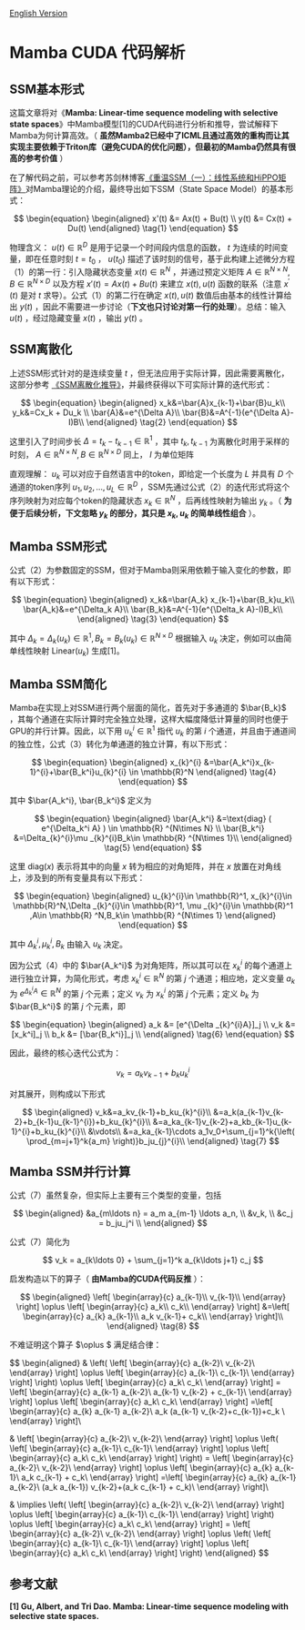 [English Version](README.en.md)

# Mamba CUDA 代码解析

## SSM基本形式

这篇文章将对《**Mamba: Linear-time sequence modeling with selective state spaces**》中Mamba模型[1]的CUDA代码进行分析和推导，尝试解释下Mamba为何计算高效。（ **虽然Mamba2已经中了ICML且通过高效的重构而让其实现主要依赖于Triton库（避免CUDA的优化问题），但最初的Mamba仍然具有很高的参考价值** ）

在了解代码之前，可以参考苏剑林博客[《重温SSM（一）：线性系统和HiPPO矩阵》](https://spaces.ac.cn/archives/10114)对Mamba理论的介绍，最终导出如下SSM（State Space Model）的基本形式：

$$
\begin{equation}
\begin{aligned}
	x'(t) &= Ax(t) + Bu(t) \\
	y(t) &= Cx(t) + Du(t)
\end{aligned}
\tag{1}
\end{equation}
$$

物理含义： $u(t) \in \mathbb{R}^{D}$ 是用于记录一个时间段内信息的函数， $t$ 为连续的时间变量，即在任意时刻 $t=t_0$ ， $u(t_0)$ 描述了该时刻的信号，基于此构建上述微分方程（1）的第一行：引入隐藏状态变量 $x(t) \in \mathbb{R}^{N}$ ，并通过预定义矩阵 $A \in \mathbb{R}^{N\times N},B \in \mathbb{R}^{N \times D}$ 以及方程 $x'(t) = Ax(t) + Bu(t)$ 来建立 $x(t), u(t)$ 函数的联系（注意 $x^\prime(t)$ 是对 $t$ 求导）。公式（1）的第二行在确定 $x(t), u(t)$ 数值后由基本的线性计算给出 $y(t)$ ，因此不需要进一步讨论（**下文也只讨论对第一行的处理**）。总结：输入 $u(t)$ ，经过隐藏变量 $x(t)$ ，输出 $y(t)$ 。



## SSM离散化

上述SSM形式针对的是连续变量 $t$ ，但无法应用于实际计算，因此需要离散化，这部分参考 [《SSM离散化推导》](https://zhuanlan.zhihu.com/p/680534665)，并最终获得以下可实际计算的迭代形式：

$$
\begin{equation}
\begin{aligned}
	x_k&=\bar{A}x_{k-1}+\bar{B}u_k\\
	y_k&=Cx_k + Du_k \\
	\bar{A}&=e^{\Delta A}\\
	\bar{B}&=A^{-1}(e^{\Delta A}-I)B\\
\end{aligned}
\tag{2}
\end{equation}
$$

这里引入了时间步长 $\Delta = t_k - t_{k - 1} \in \mathbb{R}^{1}$ ，其中 $t_k, t_{k - 1}$ 为离散化时用于采样的时刻， $A \in \mathbb{R}^{N\times N},B \in \mathbb{R}^{N \times D}$ 同上， $I$ 为单位矩阵

直观理解： $u_k$ 可以对应于自然语言中的token，即给定一个长度为 $L$ 并具有 $D$ 个通道的token序列 $u_1, u_2, \ldots, u_L \in \mathbb{R}^{D}$ ，SSM先通过公式（2）的迭代形式将这个序列映射为对应每个token的隐藏状态 $x_k \in \mathbb{R}^{N}$ ，后再线性映射为输出 $y_k$ 。（ **为便于后续分析，下文忽略 $y_k$ 的部分，其只是 $x_k, u_k$ 的简单线性组合** ）。



## Mamba SSM形式

公式（2）为参数固定的SSM，但对于Mamba则采用依赖于输入变化的参数，即有以下形式：

$$
\begin{equation}
\begin{aligned}
	x_k&=\bar{A_k} x_{k-1}+\bar{B_k}u_k\\
	\bar{A_k}&=e^{\Delta_k A}\\
	\bar{B_k}&=A^{-1}(e^{\Delta_k A}-I)B_k\\
\end{aligned}
\tag{3}
\end{equation}
$$

其中 $\Delta_k = \Delta_k(u_k) \in \mathbb{R}^{1}, B_k = B_k(u_k) \in \mathbb{R}^{N\times D}$ 根据输入 $u_k$ 决定，例如可以由简单线性映射 $\text{Linear}(u_k)$ 生成[1]。



## Mamba SSM简化

Mamba在实现上对SSM进行两个层面的简化，首先对于多通道的 $\bar{B_k}$ ，其每个通道在实际计算时完全独立处理，这样大幅度降低计算量的同时也便于GPU的并行计算。因此，以下用 $u_k^i \in \mathbb{R}^1$ 指代 $u_k$ 的第 $i$ 个通道，并且由于通道间的独立性，公式（3）转化为单通道的独立计算，有以下形式：

$$
\begin{equation}
\begin{aligned}
	x_{k}^{i} &=\bar{A_k^i}x_{k-1}^{i}+\bar{B_k^i}u_{k}^{i} \in \mathbb{R}^N
\end{aligned}
\tag{4}
\end{equation}
$$

其中 $\bar{A_k^i}, \bar{B_k^i}$ 定义为

$$
\begin{equation}
\begin{aligned}
	\bar{A_k^i} &=\text{diag} ( e^{\Delta_k^i A} ) \in \mathbb{R} ^{N\times N} \\
	\bar{B_k^i} &=\Delta_{k}^{i}\mu _{k}^{i}B_k\in \mathbb{R} ^{N\times 1}\\
\end{aligned}
\tag{5}
\end{equation}
$$

这里 $\text{diag}(x)$ 表示将其中的向量 $x$ 转为相应的对角矩阵，并在 $x$ 放置在对角线上，涉及到的所有变量具有以下形式：

$$
\begin{equation}
\begin{aligned}
u_{k}^{i}\in \mathbb{R}^1, x_{k}^{i}\in \mathbb{R}^N,\Delta _{k}^{i}\in \mathbb{R}^1, \mu _{k}^{i}\in \mathbb{R}^1 ,A\in \mathbb{R} ^N,B_k\in \mathbb{R} ^{N\times 1}
\end{aligned}
\end{equation}
$$

其中 $\Delta_{k}^{i}, \mu_k^i, B_k$ 由输入 $u_k$ 决定。

因为公式（4）中的 $\bar{A_k^i}$ 为对角矩阵，所以其可以在 $x_k^i$ 的每个通道上进行独立计算，为简化形式，考虑 $x_k^i \in \mathbb{R}^N$ 的第 $j$ 个通道；相应地，定义变量 $a_k$ 为 $e^{\Delta _{k}^{i}A} \in \mathbb{R}^N$ 的第 $j$ 个元素；定义 $v_k$ 为 $x_k^i$ 的第 $j$ 个元素；定义 $b_k$ 为 $\bar{B_k^i}$ 的第 $j$ 个元素，即

$$
\begin{equation}
\begin{aligned}
a_k &= [e^{\Delta _{k}^{i}A}]_j \\
v_k &= [x_k^i]_j \\
b_k &= [\bar{B_k^i}]_j \\
\end{aligned}
\tag{6}
\end{equation}
$$

因此，最终的核心迭代公式为：

$$
v_k=a_kv_{k-1}+b_ku_{k}^{i}
\tag{6}
$$

对其展开，则构成以下形式

$$
\begin{aligned}
	v_k&=a_kv_{k-1}+b_ku_{k}^{i}\\
	&=a_k(a_{k-1}v_{k-2}+b_{k-1}u_{k-1}^{i})+b_ku_{k}^{i}\\
	&=a_ka_{k-1}v_{k-2}+a_kb_{k-1}u_{k-1}^{i}+b_ku_{k}^{i}\\
	&\vdots\\
	&=a_ka_{k-1}\cdots a_1v_0+\sum_{j=1}^k{\left( \prod_{m=j+1}^k{a_m} \right)}b_ju_{j}^{i}\\
\end{aligned}
\tag{7}
$$

## Mamba SSM并行计算

公式（7）虽然复杂，但实际上主要有三个类型的变量，包括 

$$
\begin{aligned}
&a_{m\ldots n} = a_m a_{m-1} \ldots a_n, \\
&v_k, \\
&c_j = b_ju_j^i \\
\end{aligned}
$$

公式（7）简化为

$$
v_k = a_{k\ldots 0} + \sum_{j=1}^k a_{k\ldots j+1} c_j
$$

启发构造以下的算子（ **由Mamba的CUDA代码反推** ）：

$$
\begin{aligned}
	\left[ \begin{array}{c}
	a_{k-1}\\
	v_{k-1}\\
\end{array} \right] 
\oplus
\left[ \begin{array}{c}
	a_k\\
	c_k\\
\end{array} \right] &=\left[ \begin{array}{c}
	a_{k} a_{k-1}\\
	a_k v_{k-1}+ c_k\\
\end{array} \right]\\
\end{aligned}
\tag{8}
$$

不难证明这个算子 $\oplus $ 满足结合律：

$$
\begin{aligned}
	& \left( \left[ \begin{array}{c}
	a_{k-2}\\
	v_{k-2}\\
\end{array} \right] \oplus
\left[ \begin{array}{c}
	a_{k-1}\\
	c_{k-1}\\
\end{array} \right] \right) \oplus \left[ \begin{array}{c}
	a_k\\
	c_k\\
\end{array} \right] = \left[ \begin{array}{c}
	a_{k-1} a_{k-2}\\
	a_{k-1} v_{k-2} + c_{k-1}\\
\end{array} \right] \oplus \left[ \begin{array}{c}
	a_k\\
	c_k\\
\end{array} \right] 
	=\left[ \begin{array}{c}
	a_{k} a_{k-1} a_{k-2}\\
	a_k (a_{k-1} v_{k-2}+c_{k-1})+c_k \\
\end{array} \right]\\

& \left[ \begin{array}{c}
	a_{k-2}\\
	v_{k-2}\\
\end{array} \right] \oplus \left( \left[ \begin{array}{c}
	a_{k-1}\\
	c_{k-1}\\
\end{array} \right] \oplus \left[ \begin{array}{c}
	a_k\\
	c_k\\
\end{array} \right] \right) =  \left[ \begin{array}{c}
	a_{k-2}\\
	v_{k-2}\\
\end{array} \right] \oplus \left[ \begin{array}{c}
	a_{k} a_{k-1}\\
	a_k c_{k-1} + c_k\\
\end{array} \right] 
	=\left[ \begin{array}{c}
	a_{k} a_{k-1} a_{k-2}\\
	(a_k a_{k-1}) v_{k-2}+(a_k c_{k-1} + c_k)\\
\end{array} \right]\\

& \implies \left( \left[ \begin{array}{c}
	a_{k-2}\\
	v_{k-2}\\
\end{array} \right] \oplus
\left[ \begin{array}{c}
	a_{k-1}\\
	c_{k-1}\\
\end{array} \right] \right) \oplus \left[ \begin{array}{c}
	a_k\\
	c_k\\
\end{array} \right] = \left[ \begin{array}{c}
	a_{k-2}\\
	v_{k-2}\\
\end{array} \right] \oplus \left( \left[ \begin{array}{c}
	a_{k-1}\\
	c_{k-1}\\
\end{array} \right] \oplus \left[ \begin{array}{c}
	a_k\\
	c_k\\
\end{array} \right] \right)
\end{aligned}
$$


## 参考文献

**[1] Gu, Albert, and Tri Dao. Mamba: Linear-time sequence modeling with selective state spaces.**







